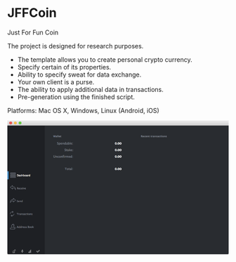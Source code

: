 # JFFCoin

Just For Fun Coin

The project is designed for research purposes.

- The template allows you to create personal crypto currency.
- Specify certain of its properties.
- Ability to specify sweat for data exchange.
- Your own client is a purse.
- The ability to apply additional data in transactions.
- Pre-generation using the finished script.

Platforms: Mac OS X, Windows, Linux (Android, iOS)

![Wallet example](https://raw.githubusercontent.com/Maximwolker/JFFCoin/master/wallet_example.png)